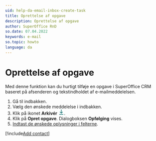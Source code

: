 ```yaml
---
uid: help-da-email-inbox-create-task
title: Oprettelse af opgave
description: Oprettelse af opgave
author: SuperOffice RnD
so.date: 07.04.2022
keywords: e-mail
so.topic: howto
language: da
---
```


# Oprettelse af opgave

Med denne funktion kan du hurtigt tilføje en opgave i SuperOffice CRM baseret på afsenderen og tekstindholdet af e-mailmeddelelsen.

1. Gå til indbakken.
2. Vælg den ønskede meddelelse i indbakken.
3. Klik på ikonet **Arkivér** ![ikon][img1].
4. Klik på **Opret opgave**. Dialogboksen **Opfølging** vises.
5. [Indtast de ønskede oplysninger i felterne][2].

[!include[Add contact](includes/add-contact-opens.md)]

<!-- Referenced links -->
[2]: ../../../diary/learn/create-follow-up.md#fields

<!-- Referenced images -->
[img1]: ../../../../../common/icons/archive-icon.png

